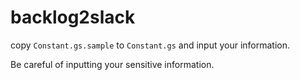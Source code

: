# backlog2slack

copy `Constant.gs.sample` to `Constant.gs` and input your information.

Be careful of inputting your sensitive information.
